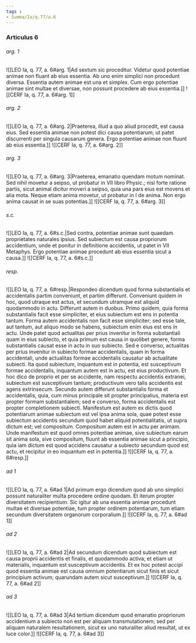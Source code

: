 ```yaml
---
tags : 
- Summa/Ia/q.77/a.6
---
```


### Articulus 6

###### arg. 1
![[LEO Ia, q. 77, a. 6#arg. 1|Ad sextum sic proceditur. Videtur quod potentiae animae non fluant ab eius essentia. Ab uno enim simplici non procedunt diversa. Essentia autem animae est una et simplex. Cum ergo potentiae animae sint multae et diversae, non possunt procedere ab eius essentia.]]
![[CERF Ia, q. 77, a. 6#arg. 1]]

###### arg. 2
![[LEO Ia, q. 77, a. 6#arg. 2|Praeterea, illud a quo aliud procedit, est causa eius. Sed essentia animae non potest dici causa potentiarum; ut patet discurrenti per singula causarum genera. Ergo potentiae animae non fluunt ab eius essentia.]]
![[CERF Ia, q. 77, a. 6#arg. 2]]

###### arg. 3
![[LEO Ia, q. 77, a. 6#arg. 3|Praeterea, emanatio quendam motum nominat. Sed nihil movetur a seipso, ut probatur in VII libro Physic.; nisi forte ratione partis, sicut animal dicitur moveri a seipso, quia una pars eius est movens et alia mota. Neque etiam anima movetur, ut probatur in I de anima. Non ergo anima causat in se suas potentias.]]
![[CERF Ia, q. 77, a. 6#arg. 3]]

###### s.c.
![[LEO Ia, q. 77, a. 6#s.c.|Sed contra, potentiae animae sunt quaedam proprietates naturales ipsius. Sed subiectum est causa propriorum accidentium, unde et ponitur in definitione accidentis, ut patet in VII Metaphys. Ergo potentiae animae procedunt ab eius essentia sicut a causa.]]
![[CERF Ia, q. 77, a. 6#s.c.]]

###### resp.
![[LEO Ia, q. 77, a. 6#resp.|Respondeo dicendum quod forma substantialis et accidentalis partim conveniunt, et partim differunt. Conveniunt quidem in hoc, quod utraque est actus, et secundum utramque est aliquid quodammodo in actu. Differunt autem in duobus. Primo quidem, quia forma substantialis facit esse simpliciter, et eius subiectum est ens in potentia tantum. Forma autem accidentalis non facit esse simpliciter; sed esse tale, aut tantum, aut aliquo modo se habens, subiectum enim eius est ens in actu. Unde patet quod actualitas per prius invenitur in forma substantiali quam in eius subiecto, et quia primum est causa in quolibet genere, forma substantialis causat esse in actu in suo subiecto. Sed e converso, actualitas per prius invenitur in subiecto formae accidentalis, quam in forma accidentali, unde actualitas formae accidentalis causatur ab actualitate subiecti. Ita quod subiectum, inquantum est in potentia, est susceptivum formae accidentalis, inquantum autem est in actu, est eius productivum. Et hoc dico de proprio et per se accidente, nam respectu accidentis extranei, subiectum est susceptivum tantum; productivum vero talis accidentis est agens extrinsecum. Secundo autem differunt substantialis forma et accidentalis, quia, cum minus principale sit propter principalius, materia est propter formam substantialem; sed e converso, forma accidentalis est propter completionem subiecti. Manifestum est autem ex dictis quod potentiarum animae subiectum est vel ipsa anima sola, quae potest esse subiectum accidentis secundum quod habet aliquid potentialitatis, ut supra dictum est; vel compositum. Compositum autem est in actu per animam. Unde manifestum est quod omnes potentiae animae, sive subiectum earum sit anima sola, sive compositum, fluunt ab essentia animae sicut a principio, quia iam dictum est quod accidens causatur a subiecto secundum quod est actu, et recipitur in eo inquantum est in potentia.]]
![[CERF Ia, q. 77, a. 6#resp.]]

###### ad 1
![[LEO Ia, q. 77, a. 6#ad 1|Ad primum ergo dicendum quod ab uno simplici possunt naturaliter multa procedere ordine quodam. Et iterum propter diversitatem recipientium. Sic igitur ab una essentia animae procedunt multae et diversae potentiae, tum propter ordinem potentiarum, tum etiam secundum diversitatem organorum corporalium.]]
![[CERF Ia, q. 77, a. 6#ad 1]]

###### ad 2
![[LEO Ia, q. 77, a. 6#ad 2|Ad secundum dicendum quod subiectum est causa proprii accidentis et finalis, et quodammodo activa; et etiam ut materialis, inquantum est susceptivum accidentis. Et ex hoc potest accipi quod essentia animae est causa omnium potentiarum sicut finis et sicut principium activum; quarundam autem sicut susceptivum.]]
![[CERF Ia, q. 77, a. 6#ad 2]]

###### ad 3
![[LEO Ia, q. 77, a. 6#ad 3|Ad tertium dicendum quod emanatio propriorum accidentium a subiecto non est per aliquam transmutationem; sed per aliquam naturalem resultationem, sicut ex uno naturaliter aliud resultat, ut ex luce color.]]
![[CERF Ia, q. 77, a. 6#ad 3]]


